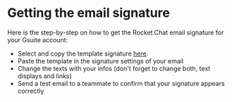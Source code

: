 # Getting the email signature

Here is the step-by-step on how to get the Rocket.Chat email signature for your Gsuite account: 

* Select and copy the template signature [here](https://github.com/RocketChat/handbook/blob/mastert/onboarding/email-signature.html).
* Paste the template in the signature settings of your email
* Change the texts with your infos \(don't forget to change both, text displays and links\)
* Send a test email to a teammate to confirm that your signature appears correctly

